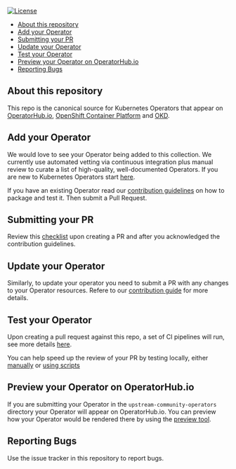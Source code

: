 [![License](http://img.shields.io/:license-apache-blue.svg)](http://www.apache.org/licenses/LICENSE-2.0.html)

<!-- START doctoc generated TOC please keep comment here to allow auto update -->
<!-- DON'T EDIT THIS SECTION, INSTEAD RE-RUN doctoc TO UPDATE -->
<!-- **Table of Contents**  *generated with [DocToc](https://github.com/thlorenz/doctoc)* -->

- [About this repository](#about-this-repository)
- [Add your Operator](#add-your-operator)
- [Submitting your PR](#submitting-your-pr)
- [Update your Operator](#update-your-operator)
- [Test your Operator](#test-your-operator)
- [Preview your Operator on OperatorHub.io](#preview-your-operator-on-operatorhubio)
- [Reporting Bugs](#reporting-bugs)

<!-- END doctoc generated TOC please keep comment here to allow auto update -->

## About this repository

This repo is the canonical source for Kubernetes Operators that appear on [OperatorHub.io](https://operatorhub.io), [OpenShift Container Platform](https://openshift.com) and [OKD](https://okd.io).

## Add your Operator

We would love to see your Operator being added to this collection. We currently use automated vetting via continuous integration plus manual review to curate a list of high-quality, well-documented Operators. If you are new to Kubernetes Operators start [here](https://github.com/operator-framework/getting-started).

If you have an existing Operator read our [contribution guidelines](./docs/contributing.md) on how to package and test it. Then submit a Pull Request.

## Submitting your PR

Review this [checklist](./docs/pull_request_template.md) upon creating a PR and after you acknowledged the contribution guidelines.

## Update your Operator

Similarly, to update your operator you need to submit a PR with any changes to your Operator resources. Refere to our [contribution guide](docs/contributing.md#updating-your-existing-operator) for more details.

## Test your Operator

Upon creating a pull request against this repo, a set of CI pipelines will run, see more details [here](./docs/ci.md).

You can help speed up the review of your PR by testing locally, either [manually](./docs/testing-operators.md) or [using scripts](./docs/using-scripts.md)

## Preview your Operator on OperatorHub.io

If you are submitting your Operator in the `upstream-community-operators` directory your Operator will appear on OperatorHub.io. You can preview how your Operator would be rendered there by using the [preview tool](https://operatorhub.io/preview).

## Reporting Bugs

Use the issue tracker in this repository to report bugs.
